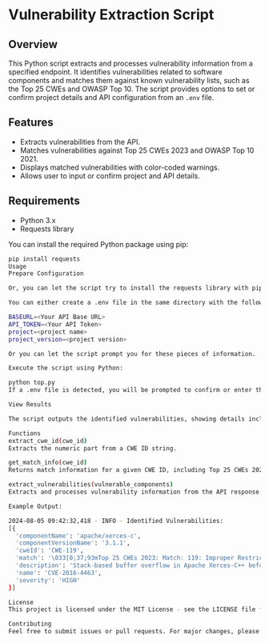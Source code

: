 # Vulnerability Extraction Script

## Overview

This Python script extracts and processes vulnerability information from a specified endpoint. It identifies vulnerabilities related to software components and matches them against known vulnerability lists, such as the Top 25 CWEs and OWASP Top 10. The script provides options to set or confirm project details and API configuration from an `.env` file.

## Features

- Extracts vulnerabilities from the API.
- Matches vulnerabilities against Top 25 CWEs 2023 and OWASP Top 10 2021.
- Displays matched vulnerabilities with color-coded warnings.
- Allows user to input or confirm project and API details.

## Requirements

- Python 3.x
- Requests library

You can install the required Python package using pip:

```bash
pip install requests
Usage
Prepare Configuration

Or, you can let the script try to install the requests library with pip.

You can either create a .env file in the same directory with the following variables:

BASEURL=<Your API Base URL>
API_TOKEN=<Your API Token>
project=<project name>
project_version=<project version>

Or you can let the script prompt you for these pieces of information.

Execute the script using Python:

python top.py
If a .env file is detected, you will be prompted to confirm or enter the project name, version name, base URL, and API token.

View Results

The script outputs the identified vulnerabilities, showing details including component name, version, and matches to known vulnerability lists in color-coded text.

Functions
extract_cwe_id(cwe_id)
Extracts the numeric part from a CWE ID string.

get_match_info(cwe_id)
Returns match information for a given CWE ID, including Top 25 CWEs 2023 and OWASP Top 10 2021.

extract_vulnerabilities(vulnerable_components)
Extracts and processes vulnerability information from the API response.

Example Output:

2024-08-05 09:42:32,418 - INFO - Identified Vulnerabilities:
[{
  'componentName': 'apache/xerces-c',
  'componentVersionName': '3.1.1',
  'cweId': 'CWE-119',
  'match': '\033[0;37;93mTop 25 CWEs 2023: Match: 119: Improper Restriction of Operations within the Bounds of a Memory Buffer\033[0;37;0m',
  'description': 'Stack-based buffer overflow in Apache Xerces-C++ before 3.1.4...',
  'name': 'CVE-2016-4463',
  'severity': 'HIGH'
}]

License
This project is licensed under the MIT License - see the LICENSE file for details.

Contributing
Feel free to submit issues or pull requests. For major changes, please open an issue first to discuss what you would like to change.




